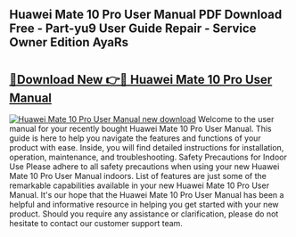 ## Huawei Mate 10 Pro User Manual PDF Download Free - Part-yu9 User Guide Repair - Service Owner Edition AyaRs

# <h2><a href="http://cf11175.oget.top/?id=Huawei+Mate+10+Pro+User+Manual">🔗Download New 👉🔴 Huawei Mate 10 Pro User Manual</a></h2>

[![Huawei Mate 10 Pro User Manual new download](https://i.imgur.com/5g1atiW.png)](http://cf11175.oget.top/?id=Huawei+Mate+10+Pro+User+Manual)
Welcome to the user manual for your recently bought Huawei Mate 10 Pro User Manual. This guide is here to help you navigate the features and functions of your product with ease. Inside, you will find detailed instructions for installation, operation, maintenance, and troubleshooting. Safety Precautions for Indoor Use Please adhere to all safety precautions when using your new Huawei Mate 10 Pro User Manual indoors. List of features are just some of the remarkable capabilities available in your new Huawei Mate 10 Pro User Manual. It's our hope that the Huawei Mate 10 Pro User Manual has been a helpful and informative resource in helping you get started with your new product. Should you require any assistance or clarification, please do not hesitate to contact our customer support team.
